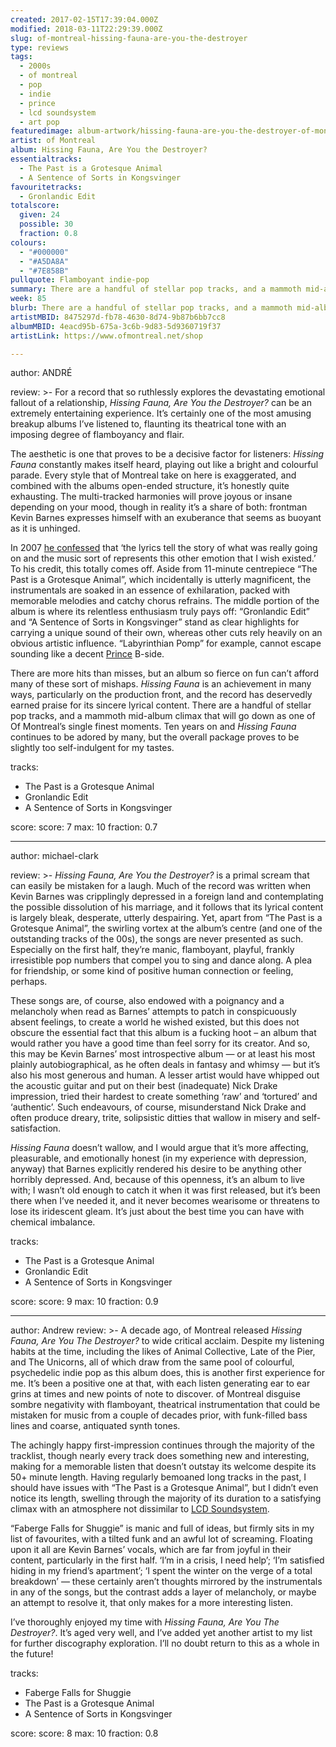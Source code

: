```yaml
---
created: 2017-02-15T17:39:04.000Z
modified: 2018-03-11T22:29:39.000Z
slug: of-montreal-hissing-fauna-are-you-the-destroyer
type: reviews
tags:
  - 2000s
  - of montreal
  - pop
  - indie
  - prince
  - lcd soundsystem
  - art pop
featuredimage: album-artwork/hissing-fauna-are-you-the-destroyer-of-montreal.jpg
artist: of Montreal
album: Hissing Fauna, Are You the Destroyer?
essentialtracks:
  - The Past is a Grotesque Animal
  - A Sentence of Sorts in Kongsvinger
favouritetracks:
  - Gronlandic Edit
totalscore:
  given: 24
  possible: 30
  fraction: 0.8
colours:
  - "#000000"
  - "#A5DA8A"
  - "#7E858B"
pullquote: Flamboyant indie-pop
summary: There are a handful of stellar pop tracks, and a mammoth mid-album climax that will go down as one of of Montreal’s single finest moments. Ten years on and Hissing Fauna continues to be adored by many.
week: 85
blurb: There are a handful of stellar pop tracks, and a mammoth mid-album climax that will go down as one of the group's finest moments. A lovely indie-pop record.
artistMBID: 8475297d-fb78-4630-8d74-9b87b6bb7cc8
albumMBID: 4eacd95b-675a-3c6b-9d83-5d9360719f37
artistLink: https://www.ofmontreal.net/shop

---
```


author: ANDRÉ

review: >-
  For a record that so ruthlessly explores the devastating emotional fallout of a relationship, *Hissing Fauna, Are You the Destroyer?* can be an extremely entertaining experience. It’s certainly one of the most amusing breakup albums I’ve listened to, flaunting its theatrical tone with an imposing degree of flamboyancy and flair. 
  
  The aesthetic is one that proves to be a decisive factor for listeners: *Hissing Fauna* constantly makes itself heard, playing out like a bright and colourful parade. Every style that of Montreal take on here is exaggerated, and combined with the albums open-ended structure, it’s honestly quite exhausting. The multi-tracked harmonies will prove joyous or insane depending on your mood, though in reality it’s a share of both: frontman Kevin Barnes expresses himself with an exuberance that seems as buoyant as it is unhinged. 
  
  In 2007 [he confessed](http://www.thestranger.com/seattle/Content?oid=152252) that ‘the lyrics tell the story of what was really going on and the music sort of represents this other emotion that I wish existed.’ To his credit, this totally comes off. Aside from 11-minute centrepiece “The Past is a Grotesque Animal”, which incidentally is utterly magnificent, the instrumentals are soaked in an essence of exhilaration, packed with memorable melodies and catchy chorus refrains. The middle portion of the album is where its relentless enthusiasm truly pays off: “Gronlandic Edit” and “A Sentence of Sorts in Kongsvinger” stand as clear highlights for carrying a unique sound of their own, whereas other cuts rely heavily on an obvious artistic influence. “Labyrinthian Pomp” for example, cannot escape sounding like a decent [Prince](/reviews/prince-purple-rain/) B-side. 
  
  There are more hits than misses, but an album so fierce on fun can’t afford many of these sort of mishaps. *Hissing Fauna* is an achievement in many ways, particularly on the production front, and the record has deservedly earned praise for its sincere lyrical content. There are a handful of stellar pop tracks, and a mammoth mid-album climax that will go down as one of Of Montreal’s single finest moments. Ten years on and *Hissing Fauna* continues to be adored by many, but the overall package proves to be slightly too self-indulgent for my tastes.

tracks:
  - The Past is a Grotesque Animal
  - ­Gronlandic Edit
  - ­A Sentence of Sorts in Kongsvinger

score:
  score: 7
  max: 10
  fraction: 0.7

---
author: michael-clark

review: >-
  *Hissing Fauna, Are You the Destroyer?* is a primal scream that can easily be mistaken for a laugh. Much of the record was written when Kevin Barnes was cripplingly depressed in a foreign land and contemplating the possible dissolution of his marriage, and it follows that its lyrical content is largely bleak, desperate, utterly despairing. Yet, apart from “The Past is a Grotesque Animal”, the swirling vortex at the album’s centre (and one of the outstanding tracks of the 00s), the songs are never presented as such. Especially on the first half, they’re manic, flamboyant, playful, frankly irresistible pop numbers that compel you to sing and dance along. A plea for friendship, or some kind of positive human connection or feeling, perhaps. 
  
  These songs are, of course, also endowed with a poignancy and a melancholy when read as Barnes’ attempts to patch in conspicuously absent feelings, to create a world he wished existed, but this does not obscure the essential fact that this album is a fucking hoot – an album that would rather you have a good time than feel sorry for its creator. And so, this may be Kevin Barnes’ most introspective album — or at least his most plainly autobiographical, as he often deals in fantasy and whimsy — but it’s also his most generous and human. A lesser artist would have whipped out the acoustic guitar and put on their best (inadequate) Nick Drake impression, tried their hardest to create something ‘raw’ and ‘tortured’ and ‘authentic’. Such endeavours, of course, misunderstand Nick Drake and often produce dreary, trite, solipsistic ditties that wallow in misery and self-satisfaction. 
  
  *Hissing Fauna* doesn’t wallow, and I would argue that it’s more affecting, pleasurable, and emotionally honest (in my experience with depression, anyway) that Barnes explicitly rendered his desire to be anything other horribly depressed. And, because of this openness, it’s an album to live with; I wasn’t old enough to catch it when it was first released, but it’s been there when I’ve needed it, and it never becomes wearisome or threatens to lose its iridescent gleam. It’s just about the best time you can have with chemical imbalance.

tracks:
  - The Past is a Grotesque Animal
  - ­Gronlandic Edit
  - ­A Sentence of Sorts in Kongsvinger

score:
  score: 9
  max: 10
  fraction: 0.9

---
author: Andrew
review: >-
  A decade ago, of Montreal released *Hissing Fauna, Are You The Destroyer?* to wide critical acclaim. Despite my listening habits at the time, including the likes of Animal Collective, Late of the Pier, and The Unicorns, all of which draw from the same pool of colourful, psychedelic indie pop as this album does, this is another first experience for me. It’s been a positive one at that, with each listen generating ear to ear grins at times and new points of note to discover. of Montreal disguise sombre negativity with flamboyant, theatrical instrumentation that could be mistaken for music from a couple of decades prior, with funk-filled bass lines and coarse, antiquated synth tones. 
  
  The achingly happy first-impression continues through the majority of the tracklist, though nearly every track does something new and interesting, making for a memorable listen that doesn’t outstay its welcome despite its 50+ minute length. Having regularly bemoaned long tracks in the past, I should have issues with “The Past is a Grotesque Animal”, but I didn’t even notice its length, swelling through the majority of its duration to a satisfying climax with an atmosphere not dissimilar to [LCD Soundsystem](/reviews/lcd-soundsystem-sound-of-silver/). 
  
  “Faberge Falls for Shuggie” is manic and full of ideas, but firmly sits in my list of favourites, with a tilted funk and an awful lot of screaming. Floating upon it all are Kevin Barnes’ vocals, which are far from joyful in their content, particularly in the first half. ‘I’m in a crisis, I need help’; ‘I’m satisfied hiding in my friend’s apartment’; ‘I spent the winter on the verge of a total breakdown’ — these certainly aren’t thoughts mirrored by the instrumentals in any of the songs, but the contrast adds a layer of melancholy, or maybe an attempt to resolve it, that only makes for a more interesting listen. 
  
  I’ve thoroughly enjoyed my time with *Hissing Fauna, Are You The Destroyer?*. It’s aged very well, and I’ve added yet another artist to my list for further discography exploration. I’ll no doubt return to this as a whole in the future!

tracks:
  - Faberge Falls for Shuggie
  - ­The Past is a Grotesque Animal
  - ­A Sentence of Sorts in Kongsvinger
  
score:
  score: 8
  max: 10
  fraction: 0.8
